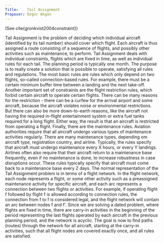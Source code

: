```yaml
---
Title:    Tail Assignment
Proposer: Özgür Akgün
---
```



(See cite{gronkvist2004constraint})

Tail Assignment is the problem of deciding which individual aircraft (identified by its tail number) should cover which flight. Each aircraft is thus assigned a route consisting of a sequence of flights, and possibly other activities such as maintenance, to perform. Tail Assignment deals with individual constraints, flights which are fixed in time, as well as individual rules for each tail. The planning period is typically one month. The purpose is to really create a solution that is possible to operate, satisfying all rules and regulations. The most basic rules are rules which only depend on two flights, so-called connection-based rules.
For example, there must be a certain minimum buffer time between a landing and the next take-off.
Another important set of constraints are the flight restriction rules, which forbid certain aircraft to operate certain flights. There can be many reasons for the restriction - there can be a curfew for the arrival airport and some aircraft, because the aircraft violates noise or environmental restrictions. But there can also be more down-to-earth reasons, like the aircraft not having the required in-flight entertainment system or extra fuel tanks required for a long flight. Either way, the result is that an aircraft is restricted from operating a flight. Finally, there are the maintenance rules. Aviation authorities require that all aircraft undergo various types of maintenance activities regularly. There are many maintenance types, depending om aircraft type, registration country, and airline. Typically, the rules specify that aircraft must undergo maintenance every X hours, or every Y landings. Airlines often also require that their aircraft return to a maintenance base frequently, even if no maintenance is done, to increase robustness in case disruptions occur. These rules typically specify that aircraft must come back to a maintenance base every Z days.
The normal representation of the Tail Assignment problem is in terms of a flight network. In the flight network, each node represents a flight, or some other activity such as a preassigned maintenance activity for specific aircraft, and each arc represents a connection between two flights or activities. For example, if operating flight f followed by flight f is allowed according to connection rules, the connection from f to f is considered legal, and the flight network will contain an arc between nodes f and f'. Since we are solving a dated problem, where flights are fixed in time, there are carry-in activities in the beginning of the period representing the last flights operated by each aircraft in the previous planning period, and the network is acyclic. The goal is now to find paths (routes) through the network for all aircraft, starting at the carry-in activities, such that all flight nodes are covered exactly once, and all rules are satisfied.
